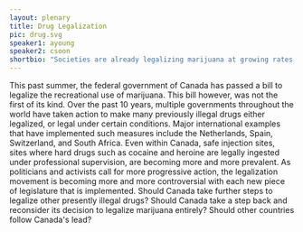 ```yaml
---
layout: plenary
title: Drug Legalization
pic: drug.svg
speaker1: ayoung
speaker2: csoon
shortbio: "Societies are already legalizing marijuana at growing rates. Does this provide more harms than benefits? As well, this opens the debate to legalizing other drugs. Where should governments/societies draw the line?"
---
```


This past summer, the federal government of Canada has passed a bill to legalize the recreational use of marijuana. This bill however, was not the first of its kind. Over the past 10 years, multiple governments throughout the world have taken action to make many previously illegal drugs either legalized, or legal under certain conditions. Major international examples that have implemented such measures include the Netherlands, Spain, Switzerland, and South Africa. Even within Canada, safe injection sites, sites where hard drugs such as cocaine and heroine are legally ingested under professional supervision, are becoming more and more prevalent. As politicians and activists call for more progressive action, the legalization movement is becoming more and more controversial with each new piece of legislature that is implemented. Should Canada take further steps to legalize other presently illegal drugs? Should Canada take a step back and reconsider its decision to legalize marijuana entirely? Should other countries follow Canada's lead? 
